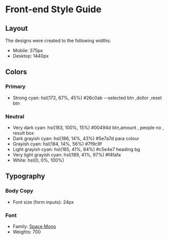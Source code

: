 # Front-end Style Guide

## Layout

The designs were created to the following widths:

- Mobile: 375px
- Desktop: 1440px

## Colors

### Primary

- Strong cyan: hsl(172, 67%, 45%)  #26c0ab --selected btn ,dollor ,reset btn

### Neutral

- Very dark cyan: hsl(183, 100%, 15%) #00494d btn,amount , people no , result box
- Dark grayish cyan: hsl(186, 14%, 43%) #5e7a7d para colour 
- Grayish cyan: hsl(184, 14%, 56%) #7f9c9f
- Light grayish cyan: hsl(185, 41%, 84%) #c5e4e7 heading bg
- Very light grayish cyan: hsl(189, 41%, 97%) #f4fafa
- White: hsl(0, 0%, 100%)

## Typography

### Body Copy

- Font size (form inputs): 24px

### Font

- Family: [Space Mono](https://fonts.google.com/specimen/Space+Mono)
- Weights: 700

